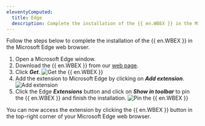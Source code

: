 ```yaml
---
eleventyComputed:
  title: Edge
  description: Complete the installation of the {{ en.WBEX }} in the Microsoft Edge web browser.
---
```

Follow the steps below to complete the installation of the {{ en.WBEX }} in the Microsoft Edge web browser.

1. Open a Microsoft Edge window.
1. Download the {{ en.WBEX }} from our [web page](https://devolutions.net/workspace).
1. Click ***Get***.
![Get the {{ en.WBEX }}](https://cdnweb.devolutions.net/docs/docs_en_cloud_CLOUD2004_2024_1.png)
1. Add the extension to Microsoft Edge by clicking on ***Add extension***.
![Add extension](https://cdnweb.devolutions.net/docs/docs_en_cloud_CLOUD2005_2024_1.png)
1. Click the Edge ***Extensions*** button and click on ***Show in toolbar*** to pin the {{ en.WBEX }} and finish the installation.
![Pin the {{ en.WBEX }}](https://cdnweb.devolutions.net/docs/docs_en_cloud_CLOUD2006_2024_1.png)

You can now access the extension by clicking the {{ en.WBEX }} button in the top-right corner of your Microsoft Edge web browser.